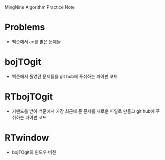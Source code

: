 MingNine Algorithm Practice Note


# Problems 
- 백준에서 ac를 받은 문제들

# bojTOgit 
- 백준에서 풀었던 문제들을 git hub에 푸쉬하는 파이썬 코드

# RTbojTOgit 
- 커맨드를 받아 백준에서 가장 최근에 푼 문제를 새로운 파일로 만들고 git hub에 푸쉬하는 파이썬 코드

# RTwindow 
- bojTOgit의 윈도우 버젼
